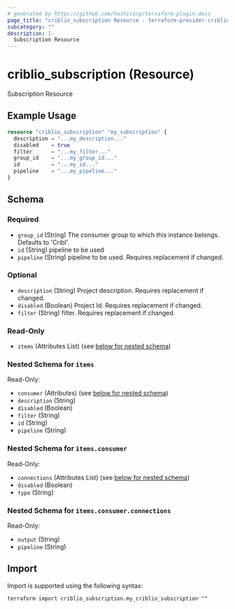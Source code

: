 ```yaml
---
# generated by https://github.com/hashicorp/terraform-plugin-docs
page_title: "criblio_subscription Resource - terraform-provider-criblio"
subcategory: ""
description: |-
  Subscription Resource
---
```


# criblio_subscription (Resource)

Subscription Resource

## Example Usage

```terraform
resource "criblio_subscription" "my_subscription" {
  description = "...my_description..."
  disabled    = true
  filter      = "...my_filter..."
  group_id    = "...my_group_id..."
  id          = "...my_id..."
  pipeline    = "...my_pipeline..."
}
```

<!-- schema generated by tfplugindocs -->
## Schema

### Required

- `group_id` (String) The consumer group to which this instance belongs. Defaults to 'Cribl'.
- `id` (String) pipeline to be used
- `pipeline` (String) pipeline to be used. Requires replacement if changed.

### Optional

- `description` (String) Project description. Requires replacement if changed.
- `disabled` (Boolean) Project Id. Requires replacement if changed.
- `filter` (String) filter. Requires replacement if changed.

### Read-Only

- `items` (Attributes List) (see [below for nested schema](#nestedatt--items))

<a id="nestedatt--items"></a>
### Nested Schema for `items`

Read-Only:

- `consumer` (Attributes) (see [below for nested schema](#nestedatt--items--consumer))
- `description` (String)
- `disabled` (Boolean)
- `filter` (String)
- `id` (String)
- `pipeline` (String)

<a id="nestedatt--items--consumer"></a>
### Nested Schema for `items.consumer`

Read-Only:

- `connections` (Attributes List) (see [below for nested schema](#nestedatt--items--consumer--connections))
- `disabled` (Boolean)
- `type` (String)

<a id="nestedatt--items--consumer--connections"></a>
### Nested Schema for `items.consumer.connections`

Read-Only:

- `output` (String)
- `pipeline` (String)

## Import

Import is supported using the following syntax:

```shell
terraform import criblio_subscription.my_criblio_subscription ""
```
